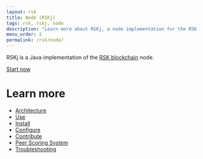 ```yaml
---
layout: rsk
title: Node (RSKj)
tags: rsk, rskj, node
description: "Learn more about RSKj, a node implementation for the RSK blockchain"
menu_order: 2
permalink: /rsk/node/
---
```


RSKj is a Java implementation of the [RSK blockchain](/rsk) node.

<a href="/quick-start/" class="green-button">Start now</a>

# Learn more

- [Architecture](/rsk/node/architecture/)
- [Use](/rsk/public-nodes)
- [Install](/rsk/node/install)
- [Configure](/rsk/node/configure)
- [Contribute](/rsk/node/contribute)
- [Peer Scoring System](/rsk/node/peer-scoring-system/)
- [Troubleshooting](/rsk/node/troubleshooting)
